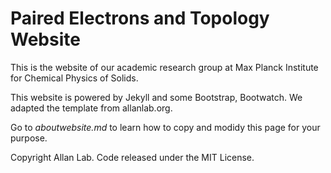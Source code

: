 # Paired Electrons and Topology Website

This is the website of our academic research group at Max Planck Institute for Chemical Physics of Solids.

This website is powered by Jekyll and some Bootstrap, Bootwatch. We adapted the template from allanlab.org. 

Go to *aboutwebsite.md*  to learn how to copy and modidy this page for your purpose. 


Copyright Allan Lab. Code released under the MIT License.

